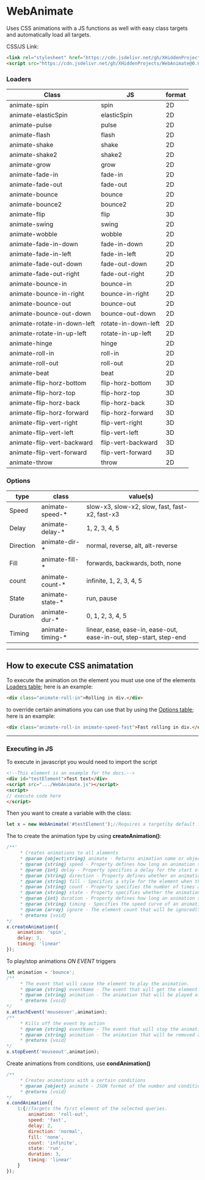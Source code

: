 # WebAnimate
Uses CSS animations with a JS functions as well with easy class targets and automatically load all targets.

CSS/JS Link:
```html
<link rel="stylesheet" href="https://cdn.jsdelivr.net/gh/XHiddenProjects/WebAnimate@0.0.4/assets/webanimate.css"/>
<script src="https://cdn.jsdelivr.net/gh/XHiddenProjects/WebAnimate@0.0.4/assets/webanimate.js"></script>
```

### Loaders

| Class | JS | format |
| --- | --- | ----- |
| animate-spin | spin | 2D |
| animate-elasticSpin | elasticSpin | 2D |
| animate-pulse | pulse | 2D |
| animate-flash | flash | 2D |
| animate-shake | shake | 2D |
| animate-shake2 | shake2 | 2D |
| animate-grow | grow | 2D |
| animate-fade-in | fade-in | 2D |
| animate-fade-out | fade-out | 2D |
| animate-bounce | bounce | 2D |
| animate-bounce2 | bounce2 | 2D |
| animate-flip | flip | 3D |
| animate-swing | swing | 2D |
| animate-wobble | wobble | 2D |
| animate-fade-in-down | fade-in-down | 2D |
| animate-fade-in-left | fade-in-left | 2D |
| animate-fade-out-down | fade-out-down | 2D |
| animate-fade-out-right | fade-out-right | 2D |
| animate-bounce-in | bounce-in | 2D |
| animate-bounce-in-right | bounce-in-right | 2D |
| animate-bounce-out | bounce-out | 2D |
| animate-bounce-out-down | bounce-out-down | 2D |
| animate-rotate-in-down-left | rotate-in-down-left | 2D |
| animate-rotate-in-up-left | rotate-in-up-left | 2D |
| animate-hinge | hinge | 2D |
| animate-roll-in | roll-in | 2D |
| animate-roll-out | roll-out | 2D |
| animate-beat | beat | 2D |
| animate-flip-horz-bottom | flip-horz-bottom | 3D |
| animate-flip-horz-top | flip-horz-top | 3D |
| animate-flip-horz-back | flip-horz-back | 3D |
| animate-flip-horz-forward | flip-horz-forward | 3D |
| animate-flip-vert-right | flip-vert-right | 3D |
| animate-flip-vert-left | flip-vert-left | 3D |
| animate-flip-vert-backward | flip-vert-backward | 3D |
| animate-flip-vert-forward | flip-vert-forward | 3D |
| animate-throw | throw | 2D |

### Options
| type | class | value(s) |
| ---- | ----- | ------ |
| Speed | animate-speed-* | slow-x3, slow-x2, slow, fast, fast-x2, fast-x3|
| Delay | animate-delay-* | 1, 2, 3, 4, 5 |
| Direction | animate-dir-* | normal, reverse, alt, alt-reverse |
| Fill | animate-fill-* | forwards, backwards, both, none |
| count | animate-count-* | infinite, 1, 2, 3, 4, 5 |
| State | animate-state-* | run, pause |
| Duration | animate-dur-* | 0, 1, 2, 3, 4, 5 |
| Timing | animate-timing-* | linear, ease, ease-in, ease-out, ease-in-out, step-start, step-end |

***

## How to execute CSS animatation
To execute the animation on the element you must use one of the elements [Loaders table](#loaders); here is an example:
```html
<div class="animate-roll-in">Rolling in div.</div>
```
to override certain animations you can use that by using the [Options table](#Options); here is an example:
```html
<div class="animate-roll-in animate-speed-fast">Fast rolling in div.</div>
```

***

### Executing in JS
To execute in javascript you would need to import the script
```html
<!--This element is an example for the docs.-->
<div id="testElement">Test text</div>
<script src=".../WebAnimate.js"></script>
<script>
// execute code here
</script>
```

Then you want to create a variable with the class:
```js
let x = new WebAnimate('#testElement');//Requires a target(by default it will select all elements).
```
The to create the animation type by using **createAnimation()**:
```js
/**'
     * Creates animations to all alaments
     * @param {object|string} animate - Returns animation name or object
     * @param {string} speed - Property defines how long an animation should take to complete one cycle.
     * @param {int} delay - Property specifies a delay for the start of an animation.
     * @param {string} direction - Property defines whether an animation should be played forwards, backwards or in alternate cycles.
     * @param {string} fill - Specifies a style for the element when the animation is not playing (before it starts, after it ends, or both).
     * @param {string} count - Property specifies the number of times an animation should be played.
     * @param {string} state - Property specifies whether the animation is running or paused.
     * @param {int} duration - Property defines how long an animation should take to complete one cycle.
     * @param {string} timing - Specifies the speed curve of an animation.
     * @param {array} ignore - The element count that will be ignored(Starting with 1...).
     * @returns {void}
*/
x.createAnimation({
    animation: 'spin',
    delay: 3,
    timing: 'linear'
});
```

To play/stop animations _ON EVENT_ triggers
```js
let animation = 'bounce';
/**
     * The event that will cause the element to play the animation.
     * @param {string} eventName - The event that will get the element to play the animation.
     * @param {string} animation - The animation that will be played after event has taken place.
     * @returns {void}
*/
x.attachEvent('mouseover',animation);
/**
     * Kills off the event by action
     * @param {string} eventName - The event that will stop the animation.
     * @param {string} animation - The animation that will be removed after action is taken.
     * @returns {void}
*/
x.stopEvent('mouseout',animation);
```
Create animations from conditions, use **condAnimation()**
```js
/**
     * Creates animations with a certain conditions
     * @param {object} animate - JSON format of the number and conditions(Starting with 1...)
     * @returns {void}
*/
x.condAnimation({
    1:{//Targets the first element of the selected queries.
        animation: 'roll-out',
        speed: 'fast',
        delay: 2,
        direction: 'normal',
        fill: 'none',
        count: 'infinite',
        state: 'run',
        duration: 3,
        timing: 'linear'
    }
});
```
